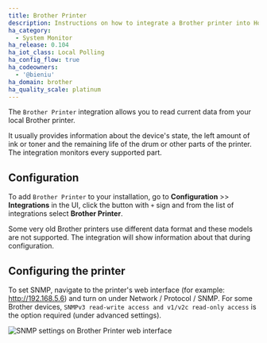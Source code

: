 ```yaml
---
title: Brother Printer
description: Instructions on how to integrate a Brother printer into Home Assistant.
ha_category:
  - System Monitor
ha_release: 0.104
ha_iot_class: Local Polling
ha_config_flow: true
ha_codeowners:
  - '@bieniu'
ha_domain: brother
ha_quality_scale: platinum
---
```


The `Brother Printer` integration allows you to read current data from your local Brother printer.

It usually provides information about the device's state, the left amount of ink or toner and the remaining life of the drum or other parts of the printer.
The integration monitors every supported part.

## Configuration

To add `Brother Printer` to your installation, go to **Configuration** >> **Integrations** in the UI, click the button with `+` sign and from the list of integrations select **Brother Printer**.

<div class="note warning">

Some very old Brother printers use different data format and these models are not supported. The integration will show information about that during configuration.

</div>

## Configuring the printer

To set SNMP, navigate to the printer's web interface (for example: http://192.168.5.6) and turn on under Network / Protocol / SNMP.
For some Brother devices, `SNMPv3 read-write access and v1/v2c read-only access` is the option required (under advanced settings).

![SNMP settings on Brother Printer web interface](/images/integrations/brother/brother-printer-webui.png)
